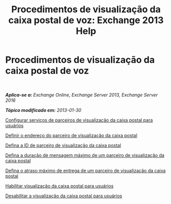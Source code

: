 ﻿---
title: 'Procedimentos de visualização da caixa postal de voz: Exchange 2013 Help'
TOCTitle: Procedimentos de visualização da caixa postal de voz
ms:assetid: 3154be11-1a9d-4e51-a2d0-592ddbcca7b1
ms:mtpsurl: https://technet.microsoft.com/pt-br/library/JJ938009(v=EXCHG.150)
ms:contentKeyID: 52058391
ms.date: 05/22/2018
mtps_version: v=EXCHG.150
ms.translationtype: MT
---

# Procedimentos de visualização da caixa postal de voz

 

_**Aplica-se a:** Exchange Online, Exchange Server 2013, Exchange Server 2016_

_**Tópico modificado em:** 2013-01-30_

[Configurar serviços de parceiros de visualização da caixa postal para usuários](configure-voice-mail-preview-partner-services-for-users-exchange-2013-help.md)

[Definir o endereço do parceiro de visualização da caixa postal](set-the-voice-mail-preview-partner-address-exchange-2013-help.md)

[Defina a ID de parceiro de visualização da caixa postal](set-the-voice-mail-preview-partner-id-exchange-2013-help.md)

[Defina a duração de mensagem máximo de um parceiro de visualização da caixa postal](set-the-maximum-message-duration-for-a-voice-mail-preview-partner-exchange-2013-help.md)

[Defina o atraso máximo de entrega de um parceiro de visualização da caixa postal](set-the-maximum-delivery-delay-for-a-voice-mail-preview-partner-exchange-2013-help.md)

[Habilitar visualização da caixa postal para usuários](enable-voice-mail-preview-for-users-exchange-2013-help.md)

[Desabilitar a visualização da caixa postal para usuários](disable-voice-mail-preview-for-users-exchange-2013-help.md)

